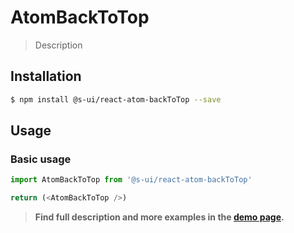 # AtomBackToTop

> Description

<!-- ![](./assets/preview.png) -->

## Installation

```sh
$ npm install @s-ui/react-atom-backToTop --save
```

## Usage

### Basic usage
```js
import AtomBackToTop from '@s-ui/react-atom-backToTop'

return (<AtomBackToTop />)
```


> **Find full description and more examples in the [demo page](#).**